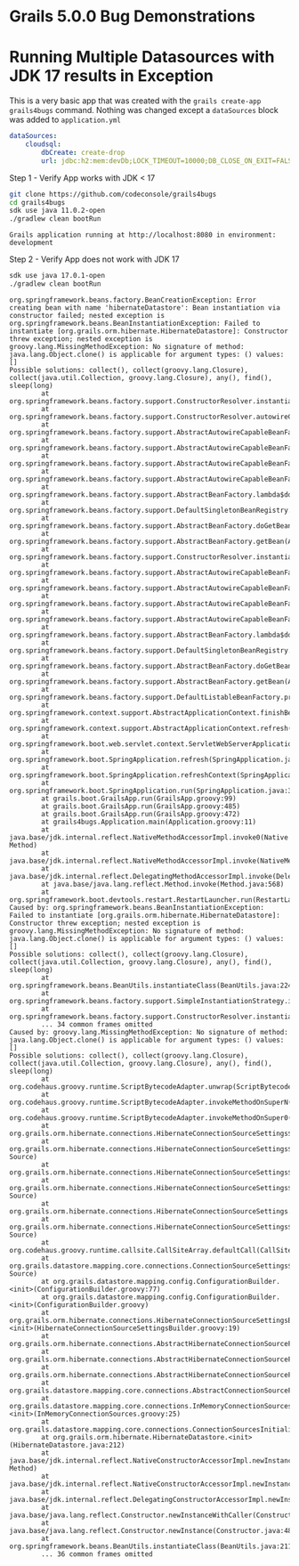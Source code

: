 # Grails 5.0.0 Bug Demonstrations

# Running Multiple Datasources with JDK 17 results in Exception

This is a very basic app that was created with the `grails create-app grails4bugs` command.
Nothing was changed except a `dataSources` block was added to `application.yml`

```yaml
dataSources:
    cloudsql:
        dbCreate: create-drop
        url: jdbc:h2:mem:devDb;LOCK_TIMEOUT=10000;DB_CLOSE_ON_EXIT=FALSE 
```

Step 1 - Verify App works with JDK < 17
```bash
git clone https://github.com/codeconsole/grails4bugs
cd grails4bugs
sdk use java 11.0.2-open
./gradlew clean bootRun
```
```Grails application running at http://localhost:8080 in environment: development```

Step 2 - Verify App does not work with JDK 17
```bash
sdk use java 17.0.1-open  
./gradlew clean bootRun
```
```
org.springframework.beans.factory.BeanCreationException: Error creating bean with name 'hibernateDatastore': Bean instantiation via constructor failed; nested exception is org.springframework.beans.BeanInstantiationException: Failed to instantiate [org.grails.orm.hibernate.HibernateDatastore]: Constructor threw exception; nested exception is groovy.lang.MissingMethodException: No signature of method: java.lang.Object.clone() is applicable for argument types: () values: []
Possible solutions: collect(), collect(groovy.lang.Closure), collect(java.util.Collection, groovy.lang.Closure), any(), find(), sleep(long)
        at org.springframework.beans.factory.support.ConstructorResolver.instantiate(ConstructorResolver.java:315)
        at org.springframework.beans.factory.support.ConstructorResolver.autowireConstructor(ConstructorResolver.java:296)
        at org.springframework.beans.factory.support.AbstractAutowireCapableBeanFactory.autowireConstructor(AbstractAutowireCapableBeanFactory.java:1372)
        at org.springframework.beans.factory.support.AbstractAutowireCapableBeanFactory.createBeanInstance(AbstractAutowireCapableBeanFactory.java:1222)
        at org.springframework.beans.factory.support.AbstractAutowireCapableBeanFactory.doCreateBean(AbstractAutowireCapableBeanFactory.java:582)
        at org.springframework.beans.factory.support.AbstractAutowireCapableBeanFactory.createBean(AbstractAutowireCapableBeanFactory.java:542)
        at org.springframework.beans.factory.support.AbstractBeanFactory.lambda$doGetBean$0(AbstractBeanFactory.java:335)
        at org.springframework.beans.factory.support.DefaultSingletonBeanRegistry.getSingleton(DefaultSingletonBeanRegistry.java:234)
        at org.springframework.beans.factory.support.AbstractBeanFactory.doGetBean(AbstractBeanFactory.java:333)
        at org.springframework.beans.factory.support.AbstractBeanFactory.getBean(AbstractBeanFactory.java:208)
        at org.springframework.beans.factory.support.ConstructorResolver.instantiateUsingFactoryMethod(ConstructorResolver.java:410)
        at org.springframework.beans.factory.support.AbstractAutowireCapableBeanFactory.instantiateUsingFactoryMethod(AbstractAutowireCapableBeanFactory.java:1352)
        at org.springframework.beans.factory.support.AbstractAutowireCapableBeanFactory.createBeanInstance(AbstractAutowireCapableBeanFactory.java:1195)
        at org.springframework.beans.factory.support.AbstractAutowireCapableBeanFactory.doCreateBean(AbstractAutowireCapableBeanFactory.java:582)
        at org.springframework.beans.factory.support.AbstractAutowireCapableBeanFactory.createBean(AbstractAutowireCapableBeanFactory.java:542)
        at org.springframework.beans.factory.support.AbstractBeanFactory.lambda$doGetBean$0(AbstractBeanFactory.java:335)
        at org.springframework.beans.factory.support.DefaultSingletonBeanRegistry.getSingleton(DefaultSingletonBeanRegistry.java:234)
        at org.springframework.beans.factory.support.AbstractBeanFactory.doGetBean(AbstractBeanFactory.java:333)
        at org.springframework.beans.factory.support.AbstractBeanFactory.getBean(AbstractBeanFactory.java:208)
        at org.springframework.beans.factory.support.DefaultListableBeanFactory.preInstantiateSingletons(DefaultListableBeanFactory.java:944)
        at org.springframework.context.support.AbstractApplicationContext.finishBeanFactoryInitialization(AbstractApplicationContext.java:918)
        at org.springframework.context.support.AbstractApplicationContext.refresh(AbstractApplicationContext.java:583)
        at org.springframework.boot.web.servlet.context.ServletWebServerApplicationContext.refresh(ServletWebServerApplicationContext.java:145)
        at org.springframework.boot.SpringApplication.refresh(SpringApplication.java:754)
        at org.springframework.boot.SpringApplication.refreshContext(SpringApplication.java:434)
        at org.springframework.boot.SpringApplication.run(SpringApplication.java:338)
        at grails.boot.GrailsApp.run(GrailsApp.groovy:99)
        at grails.boot.GrailsApp.run(GrailsApp.groovy:485)
        at grails.boot.GrailsApp.run(GrailsApp.groovy:472)
        at grails4bugs.Application.main(Application.groovy:11)
        at java.base/jdk.internal.reflect.NativeMethodAccessorImpl.invoke0(Native Method)
        at java.base/jdk.internal.reflect.NativeMethodAccessorImpl.invoke(NativeMethodAccessorImpl.java:77)
        at java.base/jdk.internal.reflect.DelegatingMethodAccessorImpl.invoke(DelegatingMethodAccessorImpl.java:43)
        at java.base/java.lang.reflect.Method.invoke(Method.java:568)
        at org.springframework.boot.devtools.restart.RestartLauncher.run(RestartLauncher.java:49)
Caused by: org.springframework.beans.BeanInstantiationException: Failed to instantiate [org.grails.orm.hibernate.HibernateDatastore]: Constructor threw exception; nested exception is groovy.lang.MissingMethodException: No signature of method: java.lang.Object.clone() is applicable for argument types: () values: []
Possible solutions: collect(), collect(groovy.lang.Closure), collect(java.util.Collection, groovy.lang.Closure), any(), find(), sleep(long)
        at org.springframework.beans.BeanUtils.instantiateClass(BeanUtils.java:224)
        at org.springframework.beans.factory.support.SimpleInstantiationStrategy.instantiate(SimpleInstantiationStrategy.java:117)
        at org.springframework.beans.factory.support.ConstructorResolver.instantiate(ConstructorResolver.java:311)
        ... 34 common frames omitted
Caused by: groovy.lang.MissingMethodException: No signature of method: java.lang.Object.clone() is applicable for argument types: () values: []
Possible solutions: collect(), collect(groovy.lang.Closure), collect(java.util.Collection, groovy.lang.Closure), any(), find(), sleep(long)
        at org.codehaus.groovy.runtime.ScriptBytecodeAdapter.unwrap(ScriptBytecodeAdapter.java:70)
        at org.codehaus.groovy.runtime.ScriptBytecodeAdapter.invokeMethodOnSuperN(ScriptBytecodeAdapter.java:146)
        at org.codehaus.groovy.runtime.ScriptBytecodeAdapter.invokeMethodOnSuper0(ScriptBytecodeAdapter.java:164)
        at org.grails.orm.hibernate.connections.HibernateConnectionSourceSettings$HibernateSettings$OsivSettings.clone(HibernateConnectionSourceSettings.groovy)
        at org.grails.orm.hibernate.connections.HibernateConnectionSourceSettings$HibernateSettings$OsivSettings$clone.call(Unknown Source)
        at org.grails.orm.hibernate.connections.HibernateConnectionSourceSettings$HibernateSettings.clone(HibernateConnectionSourceSettings.groovy)
        at org.grails.orm.hibernate.connections.HibernateConnectionSourceSettings$HibernateSettings$clone$0.call(Unknown Source)
        at org.grails.orm.hibernate.connections.HibernateConnectionSourceSettings.clone(HibernateConnectionSourceSettings.groovy)
        at org.grails.orm.hibernate.connections.HibernateConnectionSourceSettings$clone.call(Unknown Source)
        at org.codehaus.groovy.runtime.callsite.CallSiteArray.defaultCall(CallSiteArray.java:47)
        at org.grails.datastore.mapping.core.connections.ConnectionSourceSettings$clone.call(Unknown Source)
        at org.grails.datastore.mapping.config.ConfigurationBuilder.<init>(ConfigurationBuilder.groovy:77)
        at org.grails.datastore.mapping.config.ConfigurationBuilder.<init>(ConfigurationBuilder.groovy)
        at org.grails.orm.hibernate.connections.HibernateConnectionSourceSettingsBuilder.<init>(HibernateConnectionSourceSettingsBuilder.groovy:19)
        at org.grails.orm.hibernate.connections.AbstractHibernateConnectionSourceFactory.buildSettingsWithPrefix(AbstractHibernateConnectionSourceFactory.java:95)
        at org.grails.orm.hibernate.connections.AbstractHibernateConnectionSourceFactory.buildSettings(AbstractHibernateConnectionSourceFactory.java:87)
        at org.grails.orm.hibernate.connections.AbstractHibernateConnectionSourceFactory.buildSettings(AbstractHibernateConnectionSourceFactory.java:23)
        at org.grails.datastore.mapping.core.connections.AbstractConnectionSourceFactory.create(AbstractConnectionSourceFactory.java:63)
        at org.grails.datastore.mapping.core.connections.InMemoryConnectionSources.<init>(InMemoryConnectionSources.groovy:25)
        at org.grails.datastore.mapping.core.connections.ConnectionSourcesInitializer.create(ConnectionSourcesInitializer.groovy:28)
        at org.grails.orm.hibernate.HibernateDatastore.<init>(HibernateDatastore.java:212)
        at java.base/jdk.internal.reflect.NativeConstructorAccessorImpl.newInstance0(Native Method)
        at java.base/jdk.internal.reflect.NativeConstructorAccessorImpl.newInstance(NativeConstructorAccessorImpl.java:77)
        at java.base/jdk.internal.reflect.DelegatingConstructorAccessorImpl.newInstance(DelegatingConstructorAccessorImpl.java:45)
        at java.base/java.lang.reflect.Constructor.newInstanceWithCaller(Constructor.java:499)
        at java.base/java.lang.reflect.Constructor.newInstance(Constructor.java:480)
        at org.springframework.beans.BeanUtils.instantiateClass(BeanUtils.java:211)
        ... 36 common frames omitted

```
